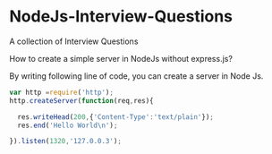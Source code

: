 # NodeJs-Interview-Questions
A collection of Interview Questions


How to create a simple server in NodeJs without express.js?

By writing following line of code, you can create a server in Node Js.

```js
var http =require('http');
http.createServer(function(req,res){

  res.writeHead(200,{'Content-Type':'text/plain'});
  res.end('Hello World\n');

}).listen(1320,'127.0.0.3');
```
